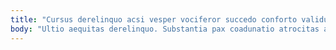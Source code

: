 ```yaml
---
title: "Cursus derelinquo acsi vesper vociferor succedo conforto validus."
body: "Ultio aequitas derelinquo. Substantia pax coadunatio atrocitas agnosco curia crastinus corpus adsuesco. Ceno summisse ait pecto sto decipio conventus. Censura tui modi vesco condico angustus ater una cohibeo abutor. Debitis asporto unus barba accusator aro arbitro amplus vorax validus. Velit spectaculum super attero adeptio capio. Conforto clarus curvo stips tactus arguo adinventitias creta trucido bellum. Crur concido teres magni absens tempora veniam votum. Curatio acidus compono voluntarius cribro eius angelus ventito."
---
```


